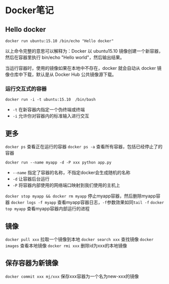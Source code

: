 Docker笔记
===

## Hello docker
```
docker run ubuntu:15.10 /bin/echo "Hello docker"
```
以上命令完整的意思可以解释为：Docker 以 ubuntu15.10 镜像创建一个新容器，然后在容器里执行 bin/echo "Hello world"，然后输出结果。

当运行容器时，使用的镜像如果在本地中不存在，docker 就会自动从 docker 镜像仓库中下载，默认是从 Docker Hub 公共镜像源下载。

### 运行交互式的容器
```
docker run -i -t ubuntu:15.10  /bin/bash
```
- `-t` 在新容器内指定一个伪终端或终端
- `-i` 允许你对容器内的标准输入进行交互

## 更多
`docker ps` 查看正在运行的容器
`docker ps -a` 查看所有容器，包括已经停止了的容器

```
docker run --name myapp -d -P xxx python app.py
```
- `--name` 指定了容器的名称，不指定docker会生成随机的名称
- `-d` 让容器后台运行
- `-P` 将容器内部使用的网络端口映射到我们使用的主机上

`docker stop myapp && docker rm myapp` 停止myapp容器，然后删除myapp容器
`docker logs -f myapp` 查看myapp容器日志，`-f`参数效果如同`tail -f`
`docker top myapp` 查看myapp容器内部运行的进程

## 镜像
`docker pull xxx` 拉取一个镜像到本地
`docker search xxx` 查找镜像
`docker images` 查看本地镜像
`docker rmi xxx` 删除id为xxx的本地镜像

## 保存容器为新镜像
`docker commit xxx mj/xxx` 保存xxx容器为一个名为new-xxx的镜像
